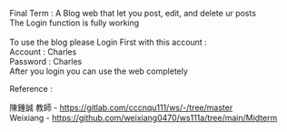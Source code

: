 Final Term : A Blog web that let you post, edit, and delete ur posts<br>
The Login function is fully working<br>
<br>
To use the blog please Login First with this account :<br>
Account : Charles<br>
Password : Charles<br>
After you login you can use the web completely<br>

Reference :<br>

陳鍾誠 教師 - https://gitlab.com/cccnqu111/ws/-/tree/master<br>
Weixiang - https://github.com/weixiang0470/ws111a/tree/main/Midterm
